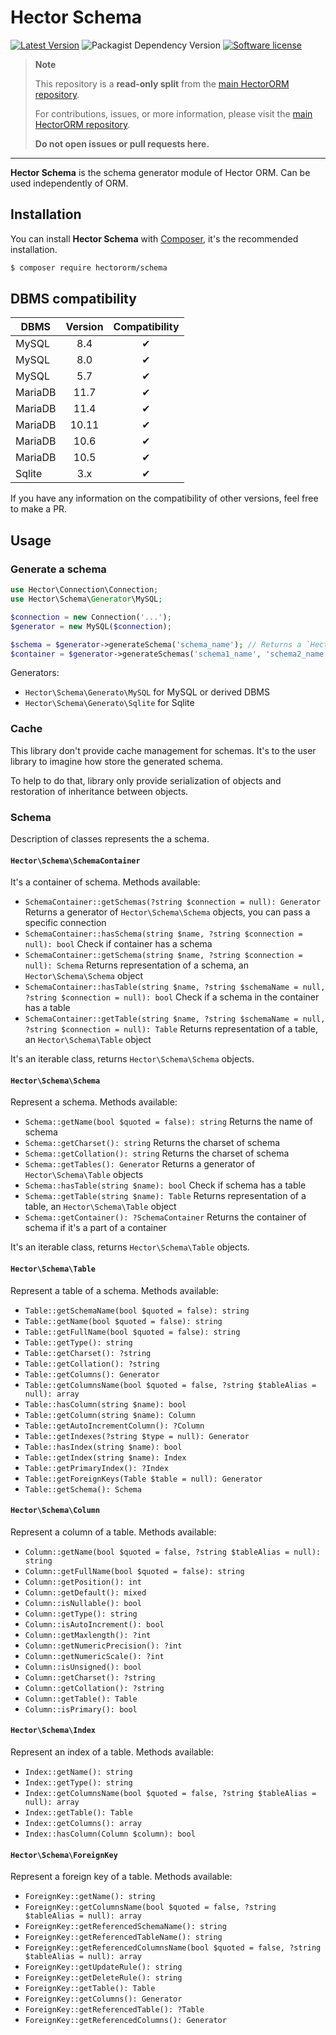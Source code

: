 # Hector Schema

[![Latest Version](https://img.shields.io/packagist/v/hectororm/schema.svg?style=flat-square)](https://github.com/hectororm/schema/releases)
![Packagist Dependency Version](https://img.shields.io/packagist/dependency-v/hectororm/schema/php?version=dev-main&style=flat-square)
[![Software license](https://img.shields.io/github/license/hectororm/schema.svg?style=flat-square)](https://github.com/hectororm/schema/blob/main/LICENSE)

> **Note**
>
> This repository is a **read-only split** from the [main HectorORM repository](https://github.com/hectororm/hectororm).
>
> For contributions, issues, or more information, please visit
> the [main HectorORM repository](https://github.com/hectororm/hectororm).
>
> **Do not open issues or pull requests here.**

---

**Hector Schema** is the schema generator module of Hector ORM. Can be used independently of ORM.

## Installation

You can install **Hector Schema** with [Composer](https://getcomposer.org/), it's the recommended installation.

```bash
$ composer require hectororm/schema
```

## DBMS compatibility

| DBMS    | Version | Compatibility |
|---------|:-------:|:-------------:|
| MySQL   |   8.4   |       ✔       |
| MySQL   |   8.0   |       ✔       |
| MySQL   |   5.7   |       ✔       |
| MariaDB |  11.7   |       ✔       |
| MariaDB |  11.4   |       ✔       |
| MariaDB |  10.11  |       ✔       |
| MariaDB |  10.6   |       ✔       |
| MariaDB |  10.5   |       ✔       |
| Sqlite  |   3.x   |       ✔       |

If you have any information on the compatibility of other versions, feel free to make a PR.

## Usage

### Generate a schema

```php
use Hector\Connection\Connection;
use Hector\Schema\Generator\MySQL;

$connection = new Connection('...');
$generator = new MySQL($connection);

$schema = $generator->generateSchema('schema_name'); // Returns a `Hector\Schema\Schema` object
$container = $generator->generateSchemas('schema1_name', 'schema2_name'); // Returns a `Hector\Schema\SchemaContainer` object
```

Generators:

- `Hector\Schema\Generato\MySQL` for MySQL or derived DBMS
- `Hector\Schema\Generato\Sqlite` for Sqlite

### Cache

This library don't provide cache management for schemas.
It's to the user library to imagine how store the generated schema.

To help to do that, library only provide serialization of objects and restoration of inheritance between objects.

### Schema

Description of classes represents the a schema.

#### `Hector\Schema\SchemaContainer`

It's a container of schema. Methods available:

- `SchemaContainer::getSchemas(?string $connection = null): Generator` Returns a generator of `Hector\Schema\Schema` objects, you can pass a specific connection
- `SchemaContainer::hasSchema(string $name, ?string $connection = null): bool` Check if container has a schema
- `SchemaContainer::getSchema(string $name, ?string $connection = null): Schema` Returns representation of a schema, an `Hector\Schema\Schema` object
- `SchemaContainer::hasTable(string $name, ?string $schemaName = null, ?string $connection = null): bool` Check if a schema in the container has a table
- `SchemaContainer::getTable(string $name, ?string $schemaName = null, ?string $connection = null): Table` Returns representation of a table, an `Hector\Schema\Table` object

It's an iterable class, returns `Hector\Schema\Schema` objects.

#### `Hector\Schema\Schema`

Represent a schema. Methods available:

- `Schema::getName(bool $quoted = false): string` Returns the name of schema
- `Schema::getCharset(): string` Returns the charset of schema
- `Schema::getCollation(): string` Returns the charset of schema
- `Schema::getTables(): Generator` Returns a generator of `Hector\Schema\Table` objects
- `Schema::hasTable(string $name): bool` Check if schema has a table
- `Schema::getTable(string $name): Table` Returns representation of a table, an `Hector\Schema\Table` object
- `Schema::getContainer(): ?SchemaContainer` Returns the container of schema if it's a part of a container

It's an iterable class, returns `Hector\Schema\Table` objects.

#### `Hector\Schema\Table`

Represent a table of a schema. Methods available:

- `Table::getSchemaName(bool $quoted = false): string`
- `Table::getName(bool $quoted = false): string`
- `Table::getFullName(bool $quoted = false): string`
- `Table::getType(): string`
- `Table::getCharset(): ?string`
- `Table::getCollation(): ?string`
- `Table::getColumns(): Generator`
- `Table::getColumnsName(bool $quoted = false, ?string $tableAlias = null): array`
- `Table::hasColumn(string $name): bool`
- `Table::getColumn(string $name): Column`
- `Table::getAutoIncrementColumn(): ?Column`
- `Table::getIndexes(?string $type = null): Generator`
- `Table::hasIndex(string $name): bool`
- `Table::getIndex(string $name): Index`
- `Table::getPrimaryIndex(): ?Index`
- `Table::getForeignKeys(Table $table = null): Generator`
- `Table::getSchema(): Schema`

#### `Hector\Schema\Column`

Represent a column of a table. Methods available:

- `Column::getName(bool $quoted = false, ?string $tableAlias = null): string`
- `Column::getFullName(bool $quoted = false): string`
- `Column::getPosition(): int`
- `Column::getDefault(): mixed`
- `Column::isNullable(): bool`
- `Column::getType(): string`
- `Column::isAutoIncrement(): bool`
- `Column::getMaxlength(): ?int`
- `Column::getNumericPrecision(): ?int`
- `Column::getNumericScale(): ?int`
- `Column::isUnsigned(): bool`
- `Column::getCharset(): ?string`
- `Column::getCollation(): ?string`
- `Column::getTable(): Table`
- `Column::isPrimary(): bool`

#### `Hector\Schema\Index`

Represent an index of a table. Methods available:

- `Index::getName(): string`
- `Index::getType(): string`
- `Index::getColumnsName(bool $quoted = false, ?string $tableAlias = null): array`
- `Index::getTable(): Table`
- `Index::getColumns(): array`
- `Index::hasColumn(Column $column): bool`

#### `Hector\Schema\ForeignKey`

Represent a foreign key of a table. Methods available:

- `ForeignKey::getName(): string`
- `ForeignKey::getColumnsName(bool $quoted = false, ?string $tableAlias = null): array`
- `ForeignKey::getReferencedSchemaName(): string`
- `ForeignKey::getReferencedTableName(): string`
- `ForeignKey::getReferencedColumnsName(bool $quoted = false, ?string $tableAlias = null): array`
- `ForeignKey::getUpdateRule(): string`
- `ForeignKey::getDeleteRule(): string`
- `ForeignKey::getTable(): Table`
- `ForeignKey::getColumns(): Generator`
- `ForeignKey::getReferencedTable(): ?Table`
- `ForeignKey::getReferencedColumns(): Generator`
